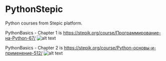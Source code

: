 ﻿# PythonStepic
Python courses from Stepic platform.

PythonBasics - Chapter 1 is https://stepik.org/course/Программирование-на-Python-67/
![alt text](https://github.com/trthhrtz/PythonStepic/blob/master/PythonBasics/Chapter1/certificate.png)

PythonBasics - Chapter 2 is https://stepik.org/course/Python-основы-и-применение-512/
![alt text](https://github.com/trthhrtz/PythonStepic/blob/master/PythonBasics/Chapter2/certificate.png)
